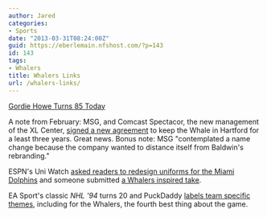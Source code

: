 ```yaml
---
author: Jared
categories:
- Sports
date: "2013-03-31T08:24:00Z"
guid: https://eberlemain.nfshost.com/?p=143
id: 143
tags:
- Whalers
title: Whalers Links
url: /whalers-links/
---
```

<!-- wp:paragraph -->
<p><a href="http://www.nhl.com/ice/news.htm?id=662796">Gordie Howe Turns 85 Today</a></p>
<!-- /wp:paragraph -->

<!-- wp:paragraph -->
<p>A note from February: MSG, and Comcast Spectacor, the new management of the XL Center, <a href="http://web.archive.org/web/20130620094236/https://www.courant.com/sports/hockey/hc-whale-0227-20130226,0,3653740.story">signed a new agreement</a> to keep the Whale in Hartford for a least three years. Great news. Bonus note: MSG "contemplated a name change because the company wanted to distance itself from Baldwin's rebranding."</p>
<!-- /wp:paragraph -->

<!-- wp:paragraph -->
<p>ESPN's Uni Watch <a href="https://www.espn.com/blog/playbook/fandom/post/_/id/19559/uni-watch-readers-redesign-the-dolphins">asked readers to redesign uniforms for the Miami Dolphins</a> and someone submitted <a href="http://farm9.staticflickr.com/8525/8540227714_3b7cc3a045_h.jpg">a Whalers inspired take</a>.</p>
<!-- /wp:paragraph -->

<!-- wp:paragraph -->
<p>EA Sport's classic <em>NHL '94</em> turns 20 and PuckDaddy <a href="http://sports.yahoo.com/blogs/nhl-puck-daddy/10-greatest-things-ea-sports-nhl-94-roenick-143029155--nhl.html">labels team specific themes</a>, including for the Whalers, the fourth best thing about the game.</p>
<!-- /wp:paragraph -->